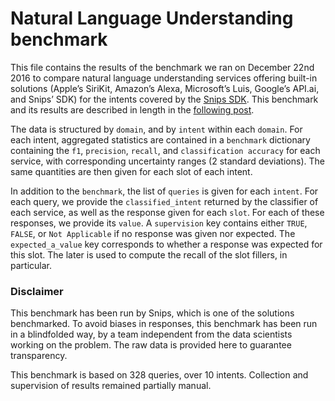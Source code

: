 # Natural Language Understanding benchmark

This file contains the results of the benchmark we ran on December 22nd 2016 to compare natural language understanding services offering built-in solutions (Apple’s SiriKit, Amazon’s Alexa, Microsoft’s Luis, Google’s API.ai, and Snips’ SDK) for the intents covered by the [Snips SDK](https://sdk.snips.ai/). This benchmark and its results are described in length in the [following post](
https://snips.ai/content/sdk-benchmark-visualisation/).

The data is structured by `domain`, and by `intent` within each `domain`. For each intent, aggregated statistics are contained in a `benchmark` dictionary containing the `f1`, `precision`, `recall`, and `classification accuracy` for each service, with corresponding uncertainty ranges (2 standard deviations). The same quantities are then given for each slot of each intent.

In addition to the `benchmark`, the list of `queries` is given for each `intent`. For each query, we provide the `classified_intent` returned by the classifier of each service, as well as the response given for each `slot`. For each of these responses, we provide its `value`. A `supervision` key contains either `TRUE`, `FALSE`, or `Not Applicable` if no response was given nor expected. The `expected_a_value` key corresponds to whether a response was expected for this slot. The later is used to compute the recall of the slot fillers, in particular.  

### Disclaimer
This benchmark has been run by Snips, which is one of the solutions benchmarked. To avoid biases in responses, this benchmark has been run in a blindfolded way, by a team independent from the data scientists working on the problem. The raw data is provided here to guarantee transparency.

This benchmark is based on 328 queries, over 10 intents. Collection and supervision of results remained partially manual.
